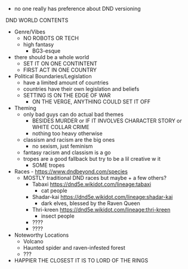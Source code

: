 - no one really has preference about DND versioning

DND WORLD CONTENTS

- Genre/Vibes
	- NO ROBOTS OR TECH
	- high fantasy
		- BG3-esque
- there should be a whole world
	- SET IT ON ONE CONTINTENT
	- FIRST ACT IN ONE COUNTRY
- Political Boundaries/Legislation
	- have a limited amount of countries
	- countries have their own legislation and beliefs
	- SETTING IS ON THE EDGE OF WAR
		- ON THE VERGE, ANYTHING COULD SET IT OFF
- Theming
	- only bad guys can do actual bad themes
		- BESIDES MURDER or IF IT INVOLVES CHARACTER STORY or WHITE COLLAR CRIME
		- nothing too heavy otherwise
	- classism and racism are the big ones
		- no sexism, just feminism
	- fantasy racism and classism is a go
	- tropes are a good fallback but try to be a lil creative w it
		- SOME tropes
- Races - https://www.dndbeyond.com/species
	- MOSTLY traditional DND races but maybe + a few others?
		- Tabaxi https://dnd5e.wikidot.com/lineage:tabaxi
			- cat people
		- Shadar-kai https://dnd5e.wikidot.com/lineage:shadar-kai
			- dark elves, blessed by the Raven Queen
		- Thri-kreen https://dnd5e.wikidot.com/lineage:thri-kreen
			- insect people
		- ????
		- ????
- Noteworthy Locations
	- Volcano
	- Haunted spider and raven-infested forest
	- ???
- HAPPIER THE CLOSEST IT IS TO LORD OF THE RINGS